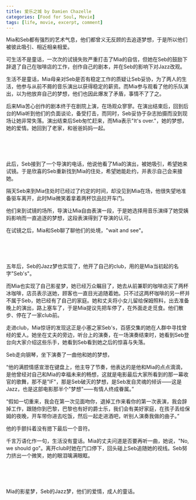 ```yaml
---
title: 爱乐之城 by Damien Chazelle
categories: [Food for Soul, Movie]
tags: [life, movie, excerpt, comment]
---
```


Mia和Seb都有强烈的艺术气息，他们都曾义无反顾的去追逐梦想，于是所以他们被彼此吸引、相近相亲相爱。

可生活不是童话，一次次的试镜失败严重打击了Mia的自信，但她在Seb的鼓励下辞退了自己在咖啡店的工作，创作自己的剧本，并在Seb的影响下对Jazz改观。

生活不是童话，Mia母亲对Seb是否有稳定工作的质疑让Seb妥协，为了两人的生活，他参与从前不屑的音乐演出以获得稳定的薪资。而Mia参与观看了他的乐队演出，以为他放弃自己的梦想，他们也因此爆发了矛盾，事情不了了之。

后来Mia苦心创作的剧本终于在剧院上演，在场观众寥寥。在演出结束后，回到后台的Mia听到他们的负面谈论，备受打击，而同时，Seb妥协于杂志拍摄而没到现场让她非常失落。演出结束后Seb匆忙赶来，而Mia表示"It's over."，她的梦想，她的爱情。她回到了老家，和爸爸妈妈一起。

<div style="height: 50px;"></div>

此后，Seb接到了一个导演的电话，他说他看了Mia的演出，被她吸引，希望她来试镜。于是欣喜的Seb重新找到Mia的住处，希望她能赴约，并表示自己会来接她。

隔天Seb来到Mia住处时已经过了约定的时间，却没见到Mia在场，他很失望地准备驱车离开，此时Mia微笑着拿着两杯饮品拉开车门。

他们来到试镜的场所，导演让Mia自由表演一段，于是她选择用音乐演绎了她受姨妈影响而一直追逐的梦想，这段表演得到了导演的认可。

在试镜之后，Mia和Seb聊了聊他们的处境，"wait and see"。

<div style="height: 50px;"></div>

五年后，Seb的Jazz梦也实现了，他开了自己的club，用的是Mia当初起的名字"Seb's"。

而Mia也实现了自己影星梦，她已经万众瞩目了，她去从前兼职的咖啡店买了两杯冰咖啡，店员表示送她，顾客也一直目光追随着她。只不过这两杯咖啡的另一杯并不属于Seb，她已经有了自己的家庭。她和丈夫将小女儿留给保姆照料，出去准备晚上的演出，路上塞车了，于是Mia提议先把车停了，在外面走走觅食。他们散步、停在了一家club前。

走进club，Mia惊讶的发现这正是小塞之家Seb's，百感交集的她在人群中寻找曾经的爱人。她坐在丈夫的旁边，听台上的演奏，在一场演奏结束时，她看到Seb登台向大家介绍这些乐手，她看到Seb看到她之后的惊喜与失落。


Seb走向钢琴，坐下演奏了一曲他和她的梦想，

“他的满腔情感宣泄在键盘上，他主导了节奏，他表达的是他和Mia的点点滴滴，是他曾经对自己和Mia的幸福未来的畅想，这就是电影最后大家所看到的那一幕收官的歌舞，那不是"IF"，那是Seb破灭的梦想，是Seb发自灵魂的倾诉⸺这是Jazz，也是这部电影那半个"梦想"⸺有情人终成眷属。”

“假如一切重来，我会在第一次见面吻你，退掉工作来看你的第一次表演，我会辞掉工作，跟随你到巴黎，巴黎也有好的爵士乐，我们会有美好家庭，在孩子丢给保姆的夜晚，开车带你进去吃饭，然后一起走进酒吧，听别人演奏我做的曲子。”

他的手颤抖着没有摁下最后一个音符。

千言万语化作一句，生活没有童话。Mia的丈夫问道是否要再听一曲，她说，"No, we should go"。离开club时她在门口停下，回头碰上Seb追随她的视线。Seb努力挤出一个微笑，她的眼泪噙满眼眶。

<div style="height: 50px;"></div>

Mia的影星梦，Seb的Jazz梦，他们的爱情，成人的童话。

